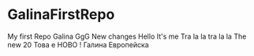 # GalinaFirstRepo
My first Repo
Galina GgG
New changes
Hello It's me 
Tra la la tra la la 
The new 20
Това е НОВО !
Галина Европейска

